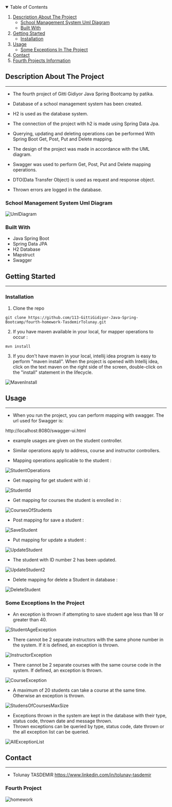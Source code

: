 <details open="open">
  <summary>Table of Contents</summary>
  <ol>
    <li>
      <a href="#description-about-the-project">Description About The Project</a>
      <ul>
        <li><a href="#school-management-system-uml-diagram">School Management System Uml Diagram</a></li>
        <li><a href="#built-with">Built With</a></li>
      </ul>
    </li>
    <li>
      <a href="#getting-started">Getting Started</a>
      <ul>
        <li><a href="#installation">Installation</a></li>
      </ul>
    </li>
    <li><a href="#usage">Usage</a>
      <ul>
        <li><a href="#some-exceptions-in-the-project">Some Exceptions In The Project</a></li>
      </ul>
    </li>
    <li><a href="#contact">Contact</a></li>
    <li><a href="#fourth-project">Fourth Projects Information</a></li>
  </ol>
</details>

## Description About The Project

---

- The fourth project of Gitti Gidiyor Java Spring Bootcamp by patika.
- Database of a school management system has been created. 
  
- H2 is used as the database system.
  
- The connection of the project with h2 is made using Spring Data Jpa.
  
- Querying, updating and deleting operations can be performed With Spring Boot Get, Post, Put and Delete mapping.
  
- The design of the project was made in accordance with the UML diagram.
  
- Swagger was used to perform Get, Post, Put and Delete mapping operations.

- DTO(Data Transfer Object) is used as request and response object.

- Thrown errors are logged in the database.

### School Management System Uml Diagram

![UmlDiagram](SchoolSystem/src/main/java/images/FourthHomework.jpg)

### Built With

- Java Spring Boot
- Spring Data JPA
- H2 Database
- Mapstruct
- Swagger

## Getting Started

---

### Installation

1. Clone the repo

` git clone https://github.com/113-GittiGidiyor-Java-Spring-Bootcamp/fourth-homework-TasdemirTolunay.git `

2. If you have maven available in your local, for mapper operations to occur :

` mvn install `

3. If you don't have maven in your local, intellij idea program is easy to perform "maven install". When the project is opened with Intellij idea, click on the text maven on the right side of the screen, double-click on the "install" statement in the lifecycle.

![MavenInstall](SchoolSystem/src/main/java/images/MavenInstall.jpg)

## Usage

---
- When you run the project, you can perform mapping with swagger. The url used for Swagger is:
  
http://localhost:8080/swagger-ui.html

- example usages are given on the student controller. 
- Similar operations apply to address, course and instructor controllers.


- Mapping operations applicable to the student :

![StudentOperations](SchoolSystem/src/main/java/images/Student.jpg)

- Get mapping for get student with id :

![StudentId](SchoolSystem/src/main/java/images/StudentId.jpg)

- Get mapping for courses the student is enrolled in :

![CoursesOfStudents](SchoolSystem/src/main/java/images/CoursesOfStudent.jpg)

- Post mapping for save a student :

![SaveStudent](SchoolSystem/src/main/java/images/SaveStudent.jpg)

- Put mapping for update a student :

![UpdateStudent](SchoolSystem/src/main/java/images/UpdateStudent1.jpg)

- The student with ID number 2 has been updated.

![UpdateStudent2](SchoolSystem/src/main/java/images/UpdateStudent2.jpg)

- Delete mapping for delete a Student in database :

![DeleteStudent](SchoolSystem/src/main/java/images/DeleteStudent.jpg)

### Some Exceptions In the Project

- An exception is thrown if attempting to save student age less than 18 or greater than 40.

![StudentAgeException](SchoolSystem/src/main/java/images/AgeError.jpg)

- There cannot be 2 separate instructors with the same phone number in the system. If it is defined, an exception is thrown.

![InstructorException](SchoolSystem/src/main/java/images/InstructorError.jpg)

- There cannot be 2 separate courses with the same course code in the system. If defined, an exception is thrown.

![CourseException](SchoolSystem/src/main/java/images/CourseAlreadyExıstsError.jpg)

- A maximum of 20 students can take a course at the same time. Otherwise an exception is thrown.

![StudensOfCoursesMaxSize](SchoolSystem/src/main/java/images/ForbiddenError.jpg)

- Exceptions thrown in the system are kept in the database with their type, status code, thrown date and message thrown.
- Thrown exceptions can be queried by type, status code, date thrown or the all exception list can be queried.

![AllExceptionList](SchoolSystem/src/main/java/images/Errors.jpg)

## Contact

---

- Tolunay TASDEMIR  https://www.linkedin.com/in/tolunay-tasdemir

### Fourth Project

![homework](https://user-images.githubusercontent.com/45206582/131386439-6727321a-5a50-4c20-9413-ea4013013434.PNG)
